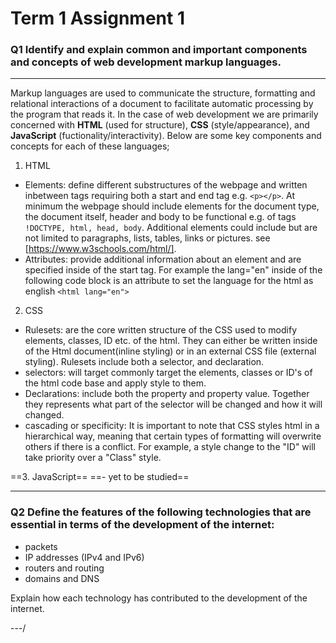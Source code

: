 # Term 1 Assignment 1
### Q1 Identify and explain common and important components and concepts of web development markup languages.

---

Markup languages are used to communicate the structure, formatting and relational interactions of a document to facilitate automatic processing by the program that reads it. In the case of web development we are primarily concerned with **HTML** (used for structure), **CSS** (style/appearance), and **JavaScript** (fuctionality/interactivity).
Below are some key components and concepts for each of these languages;
1. HTML
- Elements: define different substructures of the webpage and written inbetween tags requiring both a start and end tag e.g. `<p></p>`. At minimum the webpage should include elements for the document type, the document itself, header and body to be functional e.g. of tags `!DOCTYPE, html, head, body`. Additional elements could include but are not limited to paragraphs, lists, tables, links or pictures. see [https://www.w3schools.com/html/].
- Attributes: provide additional information about an element and are specified inside of the start tag. For example the lang="en" inside of the following code block is an attribute to set the language for the html as english `<html lang="en">`

2. CSS
- Rulesets: are the core written structure of the CSS used to modify elements, classes, ID etc. of the html. They can either be written inside of the Html document(inline styling) or in an external CSS file (external styling). Rulesets include both a selector, and declaration.
- selectors: will target commonly target the elements, classes or ID's of the html code base and apply style to them.
- Declarations: include both the property and property value. Together they represents what part of the selector will be changed and how it will changed.
- cascading or specificity: It is important to note that CSS styles html in a hierarchical way, meaning that certain types of formatting will overwrite others if there is a conflict. For example, a style change to the "ID" will take priority over a "Class" style. 

==3. JavaScript==
==- yet to be studied==

---
### Q2 Define the features of the following technologies that are essential in terms of the development of the internet:
 - packets
 - IP addresses (IPv4 and IPv6)
 - routers and routing
 - domains and DNS

Explain how each technology has contributed to the development of the internet.

---/